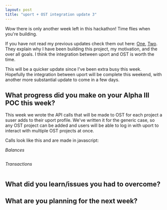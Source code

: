 ```yaml
---
layout: post
title: "uport + OST integration update 3"
---
```


Wow there is only another week left in this hackathon!  Time flies when you're building.

If you have not read my previous updates check them out here: [One](http://josephschiarizzi.com/2018/07/Own-your-own-identity-plus-OST/), [Two](http://josephschiarizzi.com/2018/07/ost-uport-50-percent/).  They explain why I have been building this project, my motivation, and the over all goals.  I think the integration between uport and OST is worth the time.

This will be a quicker update since I've been extra busy this week.  Hopefully the integration between uport will be complete this weekend, with another more substantial update to come in a few days.

## What progress did you make on your Alpha III POC this week?
This week we wrote the API calls that will be made to OST for each project a suser adds to their uport profile. We've written it for the generic case, so any OST project can be added and users will be able to log in with uport to interact with multiple OST projects at once.

Calls look like this and are made in javascript:

*Balances*
~~~javascript

~~~

*Transactions*
~~~javascript
~~~

## What did you learn/issues you had to overcome?

## What are you planning for the next week?
